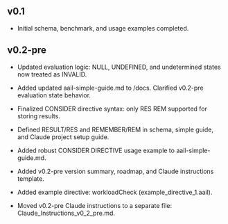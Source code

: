 ## v0.1
- Initial schema, benchmark, and usage examples completed.

## v0.2-pre
- Updated evaluation logic: NULL, UNDEFINED, and undetermined states now treated as INVALID.

- Added updated aail-simple-guide.md to /docs. Clarified v0.2-pre evaluation state behavior.

- Finalized CONSIDER directive syntax: only RES REM supported for storing results.

- Defined RESULT/RES and REMEMBER/REM in schema, simple guide, and Claude project setup guide.

- Added robust CONSIDER DIRECTIVE usage example to aail-simple-guide.md.

- Added v0.2-pre version summary, roadmap, and Claude instructions template.

- Added example directive: workloadCheck (example_directive_1.aail).

- Moved v0.2-pre Claude instructions to a separate file: Claude_Instructions_v0_2_pre.md.
